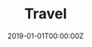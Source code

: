 ---
title: "Travel"  # Add a page title.
summary: "Where Benji has been & where he's going"  # Add a page description.
date: "2019-01-01T00:00:00Z"  # Add today's date.
type: "widget_page"  # Page type is a Widget Page
---